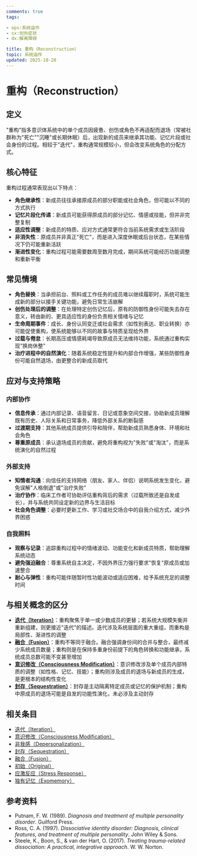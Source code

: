 ```yaml
---
comments: true
tags:

- ops:系统运作
- sx:创伤症状
- dx:解离障碍

title: 重构（Reconstruction）
topic: 系统运作
updated: 2025-10-20
---
```


# 重构（Reconstruction）

## 定义

"重构"指多意识体系统中的单个成员因疲惫、创伤或角色不再适配而退场（常被社群称为"死亡""沉睡"或长期休眠）后，出现新的成员来继承其功能、记忆片段或社会身份的过程。相较于"迭代"，重构通常规模较小，但会改变系统角色的分配方式。

## 核心特征

重构过程通常表现出以下特点：

- **角色继承性**：新成员往往承接原成员的部分职能或社会角色，但可能以不同的方式执行
- **记忆片段化传递**：新成员可能获得原成员的部分记忆、情感或技能，但并非完整复制
- **适应性调整**：新成员的特质、应对方式通常更符合当前系统需求或生活阶段
- **非消失性**：原成员并非真正"死亡"，而是进入深度休眠或后台状态，在某些情况下仍可能重新活跃
- **渐进性变化**：重构过程可能需要数周至数月完成，期间系统可能经历功能调整和重新平衡

## 常见情境

- **角色替换**：当承担前台、照料或工作任务的成员难以继续履职时，系统可能生成新的部分以接手关键功能，避免日常生活崩解
- **创伤处理后的调整**：在处理特定创伤记忆后，原有的防御性身份可能失去存在意义，转由新的、更具适应性的身份负责相关情绪与记忆
- **生命周期事件**：成长、身份认同变迁或社会需求（如性别表达、职业转换）亦可能促使重构，使系统能够以不同的故事与特质呈现给外界
- **过载与倦怠**：长期高压或情感耗竭导致原成员无法维持功能，系统通过重构实现"换岗休整"
- **治疗进程中的自然演化**：随着系统稳定性提升和内部合作增强，某些防御性身份可能自然退场，由更整合的新成员取代

## 应对与支持策略

### 内部协作

- **信息传承**：通过内部记录、语音留言、日记或意象空间交接，协助新成员理解既有历史、人际关系和日常事务，降低外部关系的断裂感
- **过渡期支持**：其他系统成员提供引导和陪伴，帮助新成员熟悉身体、环境和社会角色
- **尊重原成员**：承认退场成员的贡献，避免将重构视为"失败"或"淘汰"，而是系统演化的自然过程

### 外部支持

- **知情者沟通**：向信任的支持网络（朋友、家人、伴侣）说明系统发生变化，避免误解"人格倒退"或"治疗失败"
- **治疗协作**：临床工作者可协助评估重构背后的需求（过载所致还是自发成长），并与系统共同设定新的边界与生活目标
- **社会角色调整**：必要时更新工作、学习或社交场合中的自我介绍方式，减少外界困惑

### 自我照料

- **观察与记录**：追踪重构过程中的情绪波动、功能变化和新成员特质，帮助理解系统动态
- **避免强迫融合**：尊重系统自主决定，不因外界压力强行要求"恢复"原成员或加速整合
- **耐心与弹性**：重构可能伴随暂时性功能波动或适应困难，给予系统充足的调整时间

## 与相关概念的区分

- [**迭代（Iteration）**](Iteration.md)：重构聚焦于单一或少数成员的更替；若系统大规模失衡并重新组建，则更接近"迭代"的描述。迭代涉及系统层面的重大重组，而重构是局部性、渐进性的调整
- [**融合（Fusion）**](Fusion.md)：重构不等同于融合。融合强调身份间的合并与整合，最终减少系统成员数量；重构则是在保持多重身份前提下的角色转换和功能继承，系统成员总数可能不变甚至增加
- [**意识修改（Consciousness Modification）**](Consciousness-Modification.md)：意识修改涉及单个成员内部特质的调整（如性格、记忆、技能）；重构则涉及成员的退场与新成员的生成，是更根本的结构性变化
- [**封存（Sequestration）**](Sequestration.md)：封存是主动隔离特定成员或记忆的保护机制；重构中原成员的退场可能是自发的功能性演化，未必涉及主动封存

## 相关条目

- [迭代（Iteration）](Iteration.md)
- [意识修改（Consciousness Modification）](Consciousness-Modification.md)
- [非我感（Depersonalization）](Not-Me-Feeling.md)
- [封存（Sequestration）](Sequestration.md)
- [融合（Fusion）](Fusion.md)
- [初始（Original）](Original.md)
- [应激反应（Stress Response）](Stress-Response.md)
- [独有记忆（Exomemory）](Exomemory.md)

## 参考资料

- Putnam, F. W. (1989). *Diagnosis and treatment of multiple personality disorder*. Guilford Press.
- Ross, C. A. (1997). *Dissociative identity disorder: Diagnosis, clinical features, and treatment of multiple personality*. John Wiley & Sons.
- Steele, K., Boon, S., & van der Hart, O. (2017). *Treating trauma-related dissociation: A practical, integrative approach*. W. W. Norton.
